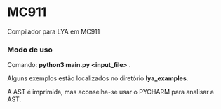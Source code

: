 # MC911

Compilador para LYA em MC911

### Modo de uso

Comando: __python3 main.py <input_file>__ .

Alguns exemplos estão localizados no diretório __lya_examples__.

A AST é imprimida, mas aconselha-se usar o PYCHARM para analisar a AST.
